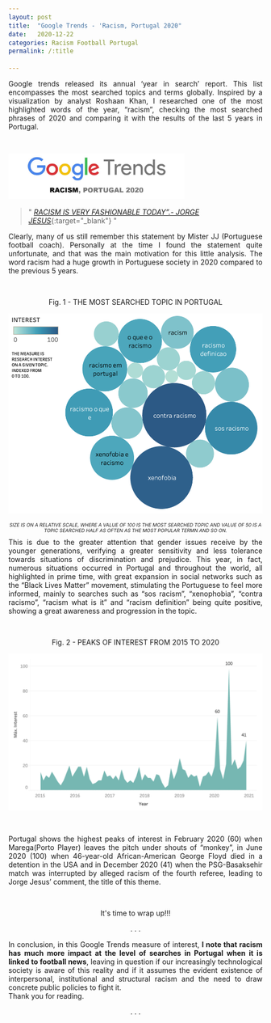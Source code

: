 ```yaml
---
layout: post
title:  "Google Trends - 'Racism, Portugal 2020"
date:   2020-12-22
categories: Racism Football Portugal
permalink: /:title

---
```

<div style="text-align: justify"> 
Google trends released its annual ‘year in search’ report. This list encompasses the most searched topics and terms globally. Inspired by a visualization by analyst Roshaan Khan, I researched one of the most highlighted words of the year, “racism”, checking the most searched phrases of 2020 and comparing it with the results of the last 5 years in Portugal.
</div>

&ensp;

<p align="left">
  <img src="/assets/posts/GoogleTrends/Titulo.png" width="350"/>
</p>


> " *[RACISM IS VERY FASHIONABLE TODAY”.- JORGE JESUS](https://observador.pt/2020/12/09/jorge-jesus-hoje-esta-muito-na-moda-isso-do-racismo/)*{:target="_blank"} "


<div style="text-align: justify">
Clearly, many of us still remember this statement by Mister JJ (Portuguese football coach). Personally at the time I found the statement quite unfortunate, and that was the main motivation for this little analysis.
The word racism had a huge growth in Portuguese society in 2020 compared to the previous 5 years.
</div>

&ensp;

<p align="center">
Fig. 1 - THE MOST SEARCHED TOPIC IN PORTUGAL
</p>
<p align="center" >
  <img src="/assets/posts/GoogleTrends/bubble.png" width="550"/>
</p>

<p align="center" style="font-size:7pt; font-style:italic">
SIZE IS ON A RELATIVE SCALE, WHERE A VALUE OF 100 IS THE MOST SEARCHED TOPIC AND VALUE OF 50 IS A TOPIC SEARCHED HALF AS OFTEN AS THE MOST POPULAR TERMN AND SO ON.
</p>

<div style="text-align: justify">
This is due to the greater attention that gender issues receive by the younger generations, verifying a greater sensitivity and less tolerance towards situations of discrimination and prejudice. This year, in fact, numerous situations occurred in Portugal and throughout the world, all highlighted in prime time, with great expansion in social networks such as the “Black Lives Matter” movement, stimulating the Portuguese to feel more informed, mainly to searches such as “sos racism”, “xenophobia”, “contra racismo”, “racism what is it” and “racism definition” being quite positive, showing a great awareness and progression in the topic.
</div>

&ensp;

<p align="center">
Fig. 2 - PEAKS OF INTEREST FROM 2015 TO 2020
</p>
<p align="center" >
  <img src="/assets/posts/GoogleTrends/chart.png" width="650"/>
</p>

&ensp;

<div style="text-align: justify">
Portugal shows the highest peaks of interest in February 2020 (60) when Marega(Porto Player) leaves the pitch under shouts of “monkey”, in June 2020 (100) when 46-year-old African-American George Floyd died in a detention in the USA and in December 2020 (41) when the PSG-Basaksehir match was interrupted by alleged racism of the fourth referee, leading to Jorge Jesus’ comment, the title of this theme.
</div>

&ensp;

<p align="center">
It's time to wrap up!!!
</p>

<p align="center" >
. . .
</p>

<div style="text-align: justify">
In conclusion, in this Google Trends measure of interest, <b>I note that racism has much more impact at the level of searches in Portugal when it is linked to football news</b>, leaving in question if our increasingly technological society is aware of this reality and if it assumes the evident existence of interpersonal, institutional and structural racism and the need to draw concrete public policies to fight it.
<br>
Thank you for reading.
</div>

<p align="center" >
. . .
</p>